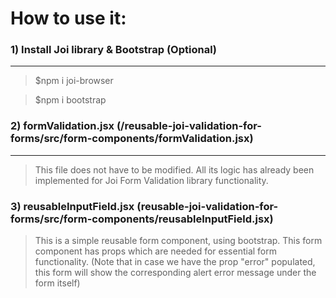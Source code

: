 # How to use it:

### 1) Install Joi library & Bootstrap (Optional)
---
> $npm i joi-browser

> $npm i bootstrap

### 2) formValidation.jsx (/reusable-joi-validation-for-forms/src/form-components/formValidation.jsx)
---
> This file does not have to be modified. All its logic has already been implemented for Joi Form Validation library functionality.

### 3) reusableInputField.jsx (reusable-joi-validation-for-forms/src/form-components/reusableInputField.jsx)

> This is a simple reusable form component, using bootstrap. This form component has props which are needed for essential form functionality. (Note that in case we have the prop "error" populated, this form will show the corresponding alert error message under the form itself)
